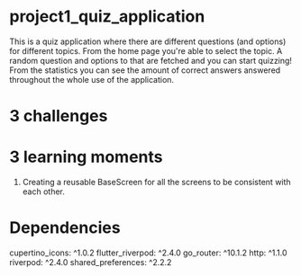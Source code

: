 # project1_quiz_application

This is a quiz application where there are different questions (and options) for different topics.
From the home page you're able to select the topic. A random question and options to that are fetched and you can start quizzing!
From the statistics you can see the amount of correct answers answered throughout the whole use of the application.

# 3 challenges

# 3 learning moments

1. Creating a reusable BaseScreen for all the screens to be consistent with each other.

# Dependencies

cupertino_icons: ^1.0.2
flutter_riverpod: ^2.4.0
go_router: ^10.1.2
http: ^1.1.0
riverpod: ^2.4.0
shared_preferences: ^2.2.2
